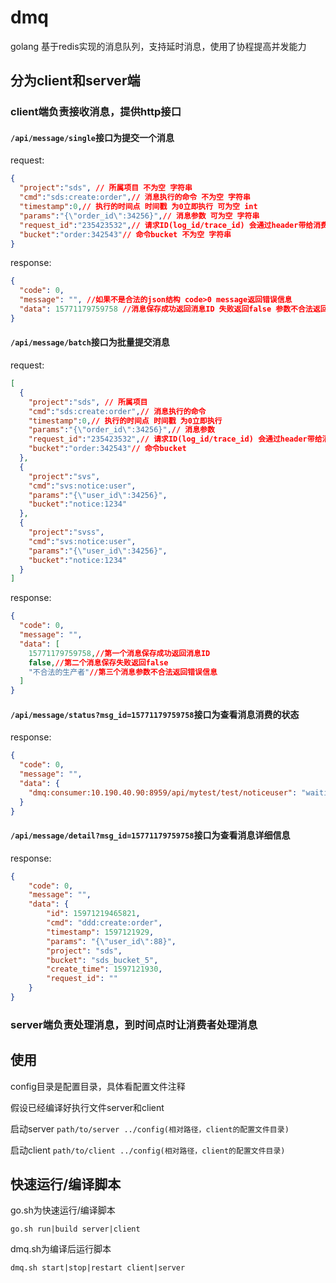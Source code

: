# dmq
golang 基于redis实现的消息队列，支持延时消息，使用了协程提高并发能力

## 分为client和server端

### client端负责接收消息，提供http接口

#### `/api/message/single`接口为提交一个消息
request:
```json
{
  "project":"sds", // 所属项目 不为空 字符串
  "cmd":"sds:create:order",// 消息执行的命令 不为空 字符串
  "timestamp":0,// 执行的时间点 时间戳 为0立即执行 可为空 int
  "params":"{\"order_id\":34256}",// 消息参数 可为空 字符串
  "request_id":"235423532",// 请求ID(log_id/trace_id) 会通过header带给消费者 可为空 字符串
  "bucket":"order:342543"// 命令bucket 不为空 字符串
}
```
response:
```json
{
  "code": 0,
  "message": "", //如果不是合法的json结构 code>0 message返回错误信息
  "data": 15771179759758 //消息保存成功返回消息ID 失败返回false 参数不合法返回错误信息
}
```

#### `/api/message/batch`接口为批量提交消息
request:
```json
[
  {
    "project":"sds", // 所属项目
    "cmd":"sds:create:order",// 消息执行的命令
    "timestamp":0,// 执行的时间点 时间戳 为0立即执行
    "params":"{\"order_id\":34256}",// 消息参数
    "request_id":"235423532",// 请求ID(log_id/trace_id) 会通过header带给消费者(x-request-id) 字符串
    "bucket":"order:342543"// 命令bucket
  },
  {
    "project":"svs",
    "cmd":"svs:notice:user",
    "params":"{\"user_id\":34256}",
    "bucket":"notice:1234"
  },
  {
    "project":"svss",
    "cmd":"svs:notice:user",
    "params":"{\"user_id\":34256}",
    "bucket":"notice:1234"
  }
]
```
response:
```json
{
  "code": 0,
  "message": "",
  "data": [
    15771179759758,//第一个消息保存成功返回消息ID
    false,//第二个消息保存失败返回false
    "不合法的生产者"//第三个消息参数不合法返回错误信息
  ]
}
```

#### `/api/message/status?msg_id=15771179759758`接口为查看消息消费的状态
response:
```json
{
  "code": 0,
  "message": "",
  "data": {
    "dmq:consumer:10.190.40.90:8959/api/mytest/test/noticeuser": "waiting" // 消费者和对应的消费状态 waiting/doing/done/failed/unknown
  }
}
```


#### `/api/message/detail?msg_id=15771179759758`接口为查看消息详细信息
response:
```json
{
    "code": 0,
    "message": "",
    "data": {
        "id": 15971219465821,
        "cmd": "ddd:create:order",
        "timestamp": 1597121929,
        "params": "{\"user_id\":88}",
        "project": "sds",
        "bucket": "sds_bucket_5",
        "create_time": 1597121930,
        "request_id": ""
    }
}
```

### server端负责处理消息，到时间点时让消费者处理消息

## 使用
config目录是配置目录，具体看配置文件注释

假设已经编译好执行文件server和client

启动server `path/to/server ../config(相对路径，client的配置文件目录)`

启动client `path/to/client ../config(相对路径，client的配置文件目录)`

## 快速运行/编译脚本
go.sh为快速运行/编译脚本
```shell script
go.sh run|build server|client
```
dmq.sh为编译后运行脚本
```shell script
dmq.sh start|stop|restart client|server
```
